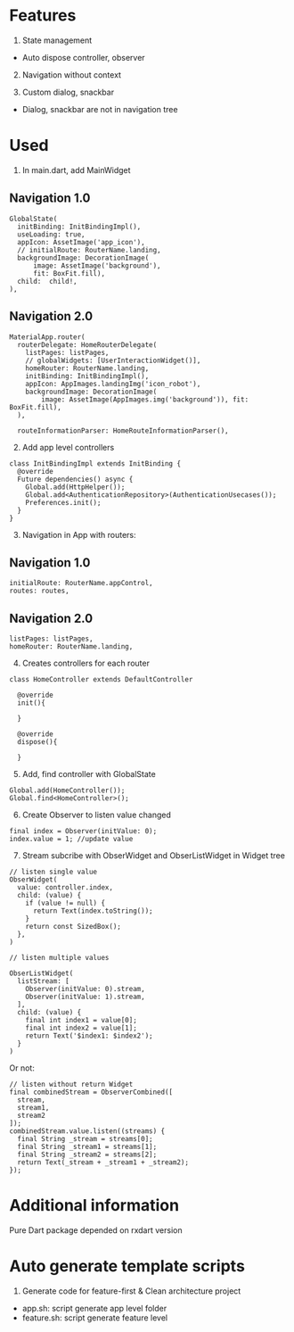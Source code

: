<!--
This README describes the package. If you publish this package to pub.dev,
this README's contents appear on the landing page for your package.

For information about how to write a good package README, see the guide for
[writing package pages](https://dart.dev/guides/libraries/writing-package-pages).

For general information about developing packages, see the Dart guide for
[creating packages](https://dart.dev/guides/libraries/create-library-packages)
and the Flutter guide for
[developing packages and plugins](https://flutter.dev/developing-packages).
-->


# Features

1. State management
- Auto dispose controller, observer

2. Navigation without context

3. Custom dialog, snackbar 
- Dialog, snackbar are not in navigation tree

# Used


1. In main.dart, add MainWidget
## Navigation 1.0
```
GlobalState(
  initBinding: InitBindingImpl(),
  useLoading: true,
  appIcon: AssetImage('app_icon'),
  // initialRoute: RouterName.landing,
  backgroundImage: DecorationImage(
      image: AssetImage('background'),
      fit: BoxFit.fill),
  child:  child!,
),
```
## Navigation 2.0
```
MaterialApp.router(
  routerDelegate: HomeRouterDelegate(
    listPages: listPages,
    // globalWidgets: [UserInteractionWidget()],
    homeRouter: RouterName.landing,
    initBinding: InitBindingImpl(),
    appIcon: AppImages.landingImg('icon_robot'),
    backgroundImage: DecorationImage(
        image: AssetImage(AppImages.img('background')), fit: BoxFit.fill),
  ),

  routeInformationParser: HomeRouteInformationParser(),
```

2. Add app level controllers
```
class InitBindingImpl extends InitBinding {
  @override
  Future dependencies() async {
    Global.add(HttpHelper());
    Global.add<AuthenticationRepository>(AuthenticationUsecases());
    Preferences.init();
  }
}
```

3. Navigation in App with routers:
## Navigation 1.0
```
initialRoute: RouterName.appControl,
routes: routes,
```
## Navigation 2.0
```
listPages: listPages,
homeRouter: RouterName.landing,
```

4. Creates controllers for each router
```
class HomeController extends DefaultController

  @override
  init(){

  }

  @override
  dispose(){

  }
```

5. Add, find controller with GlobalState
```
Global.add(HomeController());
Global.find<HomeController>();
```

6. Create Observer to listen value changed
```
final index = Observer(initValue: 0);
index.value = 1; //update value
```
7. Stream subcribe with ObserWidget and ObserListWidget in Widget tree

```
// listen single value
ObserWidget(
  value: controller.index,
  child: (value) {
    if (value != null) {
      return Text(index.toString());
    }
    return const SizedBox();
  },
)
```

```
// listen multiple values

ObserListWidget(
  listStream: [
    Observer(initValue: 0).stream,
    Observer(initValue: 1).stream,
  ],
  child: (value) {
    final int index1 = value[0];
    final int index2 = value[1];
    return Text('$index1: $index2');
  }
)
```

Or not: 
```
// listen without return Widget
final combinedStream = ObserverCombined([
  stream,
  stream1,
  stream2
]);
combinedStream.value.listen((streams) {
  final String _stream = streams[0];
  final String _stream1 = streams[1];
  final String _stream2 = streams[2];
  return Text(_stream + _stream1 + _stream2);
});
```

# Additional information

Pure Dart package depended on rxdart version


# Auto generate template scripts
1. Generate code for feature-first & Clean architecture project
- app.sh: script generate app level folder
- feature.sh: script generate feature level

